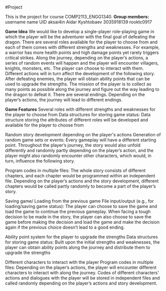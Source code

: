 #Project

This is the project for course COMP2113_ENGG1340.
**Group members:**
username       name                 UID
aksai4in       Aidar Kyshtobaev     3035918139
rooktc0917     

**Game Idea**
We would like to develop a single-player role-playing game in which the player will be the adventurer with the final goal of defeating the dragon. There are several roles available for the player to choose from and each of them comes with different strengths and weaknesses. For example, a warrior has more health points and high damage points yet rarely triggers critical strikes. Along the journey, depending on the player’s actions, a series of random events will happen and the player will encounter villagers, knights, monsters, etc. The player can choose to interact with them. Different actions will in turn affect the development of the following story. After defeating enemies, the player will obtain ability points that can be used to upgrade the strengths. The mission of the player is to collect as many points as possible along the journey and figure out the way leading to the dragon to defeat it. There are several endings. Depending on the player’s actions, the journey will lead to different endings.

**Game Features**
Several roles with different strengths and weaknesses for the player to choose from
  Data structures for storing game status:
  Data structure storing the attributes of different roles will be developed and available for the player to choose from

Random story development depending on the player's actions
  Generation of random game sets or events:
  Every gameplay will have a different starting point. Throughout the player’s journey, the story would also unfold differently and randomly partly depending on the     player’s action, and the player might also randomly encounter other characters, which would, in turn, influence the following story.

Program codes in multiple files:
The whole story consists of different chapters, and each chapter would be programmed within an independent file. Depending on the player’s actions and the story development, different chapters would be called partly randomly to become a part of the player’s story.

Saving game/ Loading from the previous game
  File input/output (e.g., for loading/saving game status):
  The player can choose to save the game and load the game to continue the previous gameplay. When facing a tough decision to be made in the story, the player can also   choose to save the game before making the decision and load the game and make the decision again if the previous choice doesn’t lead to a good ending.

Ability point system for the player to upgrade the strengths
  Data structures for storing game status:
  Built upon the initial strengths and weaknesses, the player can obtain ability points along the journey and distribute them to upgrade the strengths

Different characters to interact with the player
  Program codes in multiple files:
  Depending on the player’s actions, the player will encounter different characters to interact with along the journey. Codes of different characters’ actions and       dialogues with the player will be stored in independent files and called randomly depending on the player’s actions and story development.



